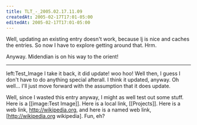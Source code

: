 ```yaml
---
title: TLT_-_2005.02.17.11.09
createdAt: 2005-02-17T17:01-05:00
editedAt: 2005-02-17T17:01-05:00
---
```


Well, updating an existing entry doesn't work, because lj is nice and caches the entries. So now I have to explore getting around that. Hrm.

Anyway. Midendian is on his way to the orient!

----

left:Test_Image I take it back, it did update! woo hoo! Well then, I guess I don't have to do anything special afterall. I think it updated, anyway. Oh well... I'll just move forward with the assumption that it does update.

Well, since I wasted this entry anyway, I might as well test out some stuff. Here is a [[image:Test Image]]. Here is a local link, [[Projects]]. Here is a web link, http://wikipedia.org, and here is a named web link, [http://wikipedia.org wikipedia]. Fun, eh?

